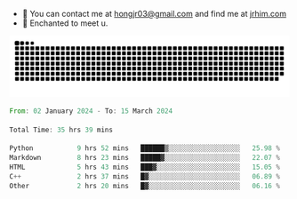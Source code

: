 - 📧 You can contact me at hongjr03@gmail.com and find me at [jrhim.com](https://jrhim.com/)
- 💜 Enchanted to meet u.

![snake_animation](https://raw.githubusercontent.com/hongjr03/hongjr03/output/github-contribution-grid-snake.svg)

<!--START_SECTION:waka-->

```rust
From: 02 January 2024 - To: 15 March 2024

Total Time: 35 hrs 39 mins

Python           9 hrs 52 mins   ██████▒░░░░░░░░░░░░░░░░░░   25.98 %
Markdown         8 hrs 23 mins   █████▓░░░░░░░░░░░░░░░░░░░   22.07 %
HTML             5 hrs 43 mins   ███▓░░░░░░░░░░░░░░░░░░░░░   15.05 %
C++              2 hrs 37 mins   █▓░░░░░░░░░░░░░░░░░░░░░░░   06.89 %
Other            2 hrs 20 mins   █▓░░░░░░░░░░░░░░░░░░░░░░░   06.16 %
```

<!--END_SECTION:waka-->
